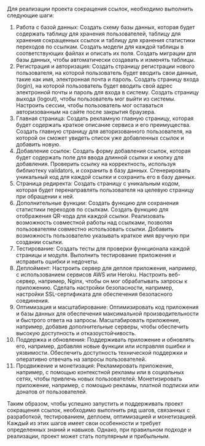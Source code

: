 Для реализации проекта сокращения ссылок, необходимо выполнить следующие шаги:

1. Работа с базой данных:
Создать схему базы данных, которая будет содержать таблицу для хранения пользователей, таблицу для хранения сокращенных ссылок и таблицу для хранения статистики переходов по ссылкам.
Создать модели для каждой таблицы в соответствующих файлах и описать их поля.
Создать миграции для базы данных, чтобы автоматически создавать и изменять таблицы.
2. Регистрация и авторизация:
Создать страницу регистрации нового пользователя, на которой пользователь будет вводить свои данные, такие как имя, электронная почта и пароль.
Создать страницу входа (login), на которой пользователь будет вводить свой адрес электронной почты и пароль для входа в систему.
Создать страницу выхода (logout), чтобы пользователь мог выйти из системы.
Настроить сессии, чтобы пользователь мог оставаться авторизованным на сайте после закрытия браузера.
3. Главная страница:
Создать рекламную главную страницу, которая будет содержать краткое описание сервиса и его преимущества.
Создать главную страницу для авторизованного пользователя, на которой он сможет увидеть список уже добавленных ссылок и добавить новую.
4. Добавление ссылок:
Создать форму добавления ссылок, которая будет содержать поле для ввода длинной ссылки и кнопку для добавления.
Проверить ссылку на корректность, используя библиотеку validators, и сохранить в базу данных.
Сгенерировать уникальный код для каждой ссылки и сохранить его в базу данных.
5. Страница редиректа:
Создать страницу с уникальным кодом, которая будет перенаправлять пользователя на целевую страницу при обращении к ней.
6. Дополнительные функции:
Создать функцию для сохранения статистики переходов по ссылкам.
Создать функцию для отображения QR-кода для каждой ссылки.
Реализовать возможность совместной работы над ссылками, позволяя пользователям совместно использовать ссылки.
Добавить возможность пользователю указывать краткое имя вручную при создании ссылки.
7. Тестирование:
Создать тесты для проверки функционала каждой страницы и модуля.
Выполнить тестирование приложения и исправить ошибки и недочеты.
8. Деплоймент:
Настроить сервер для деплоя приложения, например, с использованием сервисов AWS или Heroku.
Настроить веб-сервер, например, Nginx, чтобы он мог обрабатывать запросы к приложению.
Сделать настройки безопасности, например, настройки SSL-сертификата для обеспечения безопасного соединения.
9. Оптимизация и масштабирование:
Оптимизировать код приложения и базы данных для обеспечения максимальной производительности и быстрого ответа на запросы.
Масштабировать приложение, например, добавив дополнительные серверы, чтобы обеспечить высокую доступность и отказоустойчивость.
10. Поддержка и обновления:
Поддерживать приложение и обновлять его, например, добавляя новые функции или исправляя ошибки и уязвимости.
Обеспечить доступность технической поддержки и оперативно отвечать на запросы пользователей.
11. Продвижение и монетизация:
Рекламировать приложение, например, с помощью контекстной рекламы или в социальных сетях, чтобы привлечь новых пользователей.
Монетизировать приложение, например, с помощью рекламы, платной подписки или донатов от пользователей.

Таким образом, чтобы успешно запустить и поддерживать проект сокращения ссылок, необходимо выполнить ряд шагов, связанных с разработкой, тестированием, деплоем, оптимизацией и монетизацией. Каждый из этих шагов имеет свои особенности и требует определенных знаний и навыков. Однако, при правильном подходе и реализации, проект может стать популярным и прибыльным.